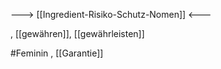 ---> [[Ingredient-Risiko-Schutz-Nomen]] <---

, [[gewähren]], [[gewährleisten]]

#Feminin , [[Garantie]]